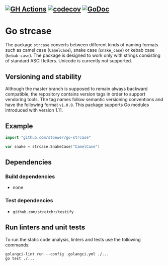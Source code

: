 [![GH Actions](https://github.com/stoewer/go-strcase/actions/workflows/lint-test.yml/badge.svg?branch=master)](https://github.com/stoewer/go-strcase/actions)
[![codecov](https://codecov.io/github/stoewer/go-strcase/branch/master/graph/badge.svg?token=c0UokYnop5)](https://codecov.io/github/stoewer/go-strcase)
[![GoDoc](https://godoc.org/github.com/stoewer/go-strcase?status.svg)](https://pkg.go.dev/github.com/stoewer/go-strcase)
---

Go strcase
==========

The package `strcase` converts between different kinds of naming formats such as camel case
(`CamelCase`), snake case (`snake_case`) or kebab case (`kebab-case`).
The package is designed to work only with strings consisting of standard ASCII letters.
Unicode is currently not supported.

Versioning and stability
------------------------

Although the master branch is supposed to remain always backward compatible, the repository
contains version tags in order to support vendoring tools.
The tag names follow semantic versioning conventions and have the following format `v1.0.0`.
This package supports Go modules introduced with version 1.11.

Example
-------

```go
import "github.com/stoewer/go-strcase"

var snake = strcase.SnakeCase("CamelCase")
```

Dependencies
------------

### Build dependencies

* none

### Test dependencies

* `github.com/stretchr/testify`

Run linters and unit tests
--------------------------

To run the static code analysis, linters and tests use the following commands:

```
golangci-lint run --config .golangci.yml ./...
go test ./...
```
